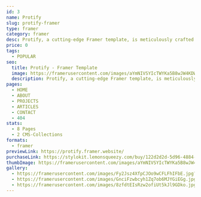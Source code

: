 ```yaml
---
id: 3
name: Protify
slug: protify-framer
type: framer
category: framer
desc: Protify, a cutting-edge Framer template, is meticulously crafted for seamless portfolio experiences. Elevate your design showcase with dynamic elements and intuitive customization.
price: 0
tags:
  - POPULAR
seo:
  title: Protify - Framer Template
  image: https://framerusercontent.com/images/aYmNIVSYIcTWYKa5B8wJW4KDW0.jpg?scale-down-to=1024
  description: Protify, a cutting-edge Framer template, is meticulously crafted for seamless portfolio experiences. Elevate your design showcase with dynamic elements and intuitive customization.
pages:
  - HOME
  - ABOUT
  - PROJECTS
  - ARTICLES
  - CONTACT
  - 404
stats:
  - 8 Pages
  - 2 CMS-Collections
formats:
  - framer
previewLink: https://protify.framer.website/
purchaseLink: https://stylokit.lemonsqueezy.com/buy/122d2d2d-5d96-4884-b3c6-77f9f9d80b65
thumbImage: https://framerusercontent.com/images/aYmNIVSYIcTWYKa5B8wJW4KDW0.jpg?scale-down-to=1024
gallery:
  - https://framerusercontent.com/images/Fy2Jsz4XfpCJOo9wCFLFhIFbE.jpg?scale-down-to=1024
  - https://framerusercontent.com/images/GnciFzwbcyh1Zq7ob6MJYGiEGg.jpg?scale-down-to=1024
  - https://framerusercontent.com/images/8zfdtEIsRzw2ofiUt5kJl9GDko.jpg?scale-down-to=1024
---
```

